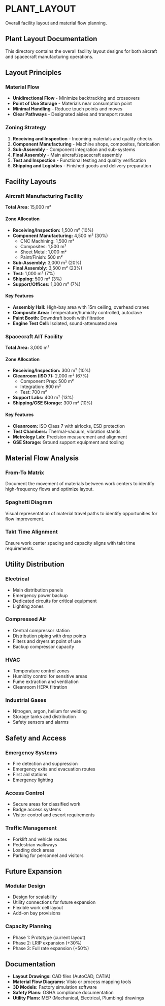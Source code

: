 # PLANT_LAYOUT

Overall facility layout and material flow planning.

## Plant Layout Documentation

This directory contains the overall facility layout designs for both aircraft and spacecraft manufacturing operations.

## Layout Principles

### Material Flow
- **Unidirectional Flow** - Minimize backtracking and crossovers
- **Point of Use Storage** - Materials near consumption point
- **Minimal Handling** - Reduce touch points and moves
- **Clear Pathways** - Designated aisles and transport routes

### Zoning Strategy
1. **Receiving and Inspection** - Incoming materials and quality checks
2. **Component Manufacturing** - Machine shops, composites, fabrication
3. **Sub-Assembly** - Component integration and sub-systems
4. **Final Assembly** - Main aircraft/spacecraft assembly
5. **Test and Inspection** - Functional testing and quality verification
6. **Shipping and Logistics** - Finished goods and delivery preparation

## Facility Layouts

### Aircraft Manufacturing Facility

**Total Area:** 15,000 m²

#### Zone Allocation
- **Receiving/Inspection:** 1,500 m² (10%)
- **Component Manufacturing:** 4,500 m² (30%)
  - CNC Machining: 1,500 m²
  - Composites: 1,500 m²
  - Sheet Metal: 1,000 m²
  - Paint/Finish: 500 m²
- **Sub-Assembly:** 3,000 m² (20%)
- **Final Assembly:** 3,500 m² (23%)
- **Test:** 1,000 m² (7%)
- **Shipping:** 500 m² (3%)
- **Support/Offices:** 1,000 m² (7%)

#### Key Features
- **Assembly Hall:** High-bay area with 15m ceiling, overhead cranes
- **Composite Area:** Temperature/humidity controlled, autoclave
- **Paint Booth:** Downdraft booth with filtration
- **Engine Test Cell:** Isolated, sound-attenuated area

### Spacecraft AIT Facility

**Total Area:** 3,000 m²

#### Zone Allocation
- **Receiving/Inspection:** 300 m² (10%)
- **Cleanroom (ISO 7):** 2,000 m² (67%)
  - Component Prep: 500 m²
  - Integration: 800 m²
  - Test: 700 m²
- **Support Labs:** 400 m² (13%)
- **Shipping/GSE Storage:** 300 m² (10%)

#### Key Features
- **Cleanroom:** ISO Class 7 with airlocks, ESD protection
- **Test Chambers:** Thermal-vacuum, vibration stands
- **Metrology Lab:** Precision measurement and alignment
- **GSE Storage:** Ground support equipment and tooling

## Material Flow Analysis

### From-To Matrix
Document the movement of materials between work centers to identify high-frequency flows and optimize layout.

### Spaghetti Diagram
Visual representation of material travel paths to identify opportunities for flow improvement.

### Takt Time Alignment
Ensure work center spacing and capacity aligns with takt time requirements.

## Utility Distribution

### Electrical
- Main distribution panels
- Emergency power backup
- Dedicated circuits for critical equipment
- Lighting zones

### Compressed Air
- Central compressor station
- Distribution piping with drop points
- Filters and dryers at point of use
- Backup compressor capacity

### HVAC
- Temperature control zones
- Humidity control for sensitive areas
- Fume extraction and ventilation
- Cleanroom HEPA filtration

### Industrial Gases
- Nitrogen, argon, helium for welding
- Storage tanks and distribution
- Safety sensors and alarms

## Safety and Access

### Emergency Systems
- Fire detection and suppression
- Emergency exits and evacuation routes
- First aid stations
- Emergency lighting

### Access Control
- Secure areas for classified work
- Badge access systems
- Visitor control and escort requirements

### Traffic Management
- Forklift and vehicle routes
- Pedestrian walkways
- Loading dock areas
- Parking for personnel and visitors

## Future Expansion

### Modular Design
- Design for scalability
- Utility connections for future expansion
- Flexible work cell layout
- Add-on bay provisions

### Capacity Planning
- Phase 1: Prototype (current layout)
- Phase 2: LRIP expansion (+30%)
- Phase 3: Full rate expansion (+50%)

## Documentation

- **Layout Drawings:** CAD files (AutoCAD, CATIA)
- **Material Flow Diagrams:** Visio or process mapping tools
- **3D Models:** Factory simulation software
- **Safety Plans:** OSHA compliance documentation
- **Utility Plans:** MEP (Mechanical, Electrical, Plumbing) drawings
